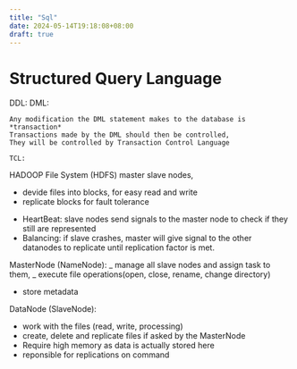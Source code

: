 ```yaml
---
title: "Sql"
date: 2024-05-14T19:18:08+08:00
draft: true
---
```


# Structured Query Language

DDL:
DML:

    Any modification the DML statement makes to the database is *transaction*
    Transactions made by the DML should then be controlled,
    They will be controlled by Transaction Control Language

    TCL:

HADOOP File System (HDFS)
master slave nodes,

- devide files into blocks, for easy read and write
- replicate blocks for fault tolerance

* HeartBeat: slave nodes send signals to the master node to check if they still are represented
* Balancing: if slave crashes, master will give signal to the other datanodes to replicate until replication factor is met.

MasterNode (NameNode):
_ manage all slave nodes and assign task to them,
_ execute file operations(open, close, rename, change directory)

- store metadata

DataNode (SlaveNode):

- work with the files (read, write, processing)
- create, delete and replicate files if asked by the MasterNode
- Require high memory as data is actually stored here
- reponsible for replications on command
